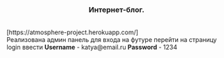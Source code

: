 
<h3 align='center'>Интернет-блог.</h3>
<br>
[https://atmosphere-project.herokuapp.com/]
<br>
Реализована админ панель 
для входа на футуре перейти на страницу login
ввести 
<strong>Username</strong> - katya@email.ru
<strong>Password</strong> - 1234

